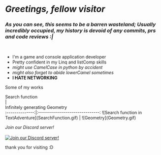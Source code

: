 # *Greetings, fellow visitor*


### _As you can see, this seems to be a barren wasteland; Usually incredibly occupied, my history is devoid of any commits, prs and code reviews :|_
<br/>

- I'm a game and console application developer
- Pretty confident in my Linq and listComp skills
- _might use CamelCase in python by accident_
- _might also forget to abide lowerCamel sometimes_
- **I HATE NETWORKING**

Some of my works
<centre>
<div style="width:200px">Search function</div> | <div style="width:500px">Infinitely generating Geometry</div>
:--------------:|:-------------------------------:
![Search function in TextAdventure](SearchFunction.gif) | ![Geometry](Geometry.gif)
</centre>


<br/>

*Join our Discord server!*\
<br/>
[![Join our Discord server!](https://invidget.switchblade.xyz/b4t7Jak)](http://discord.gg/b4t7Jak)


thank you for visiting :D
